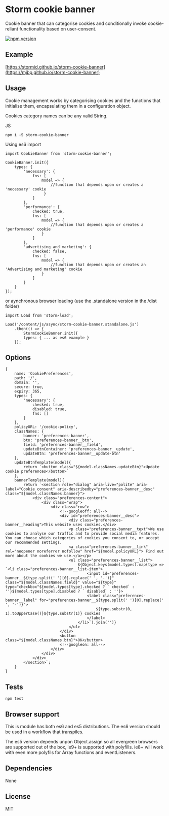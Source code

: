# Storm cookie banner

Cookie banner that can categorise cookies and conditionally invoke cookie-reliant functionality based on user-consent.

[![npm version](https://badge.fury.io/js/storm-cookie-banner.svg)](https://badge.fury.io/js/storm-cookie-banner)

## Example
[https://stormid.github.io/storm-cookie-banner](https://mjbp.github.io/storm-cookie-banner)

## Usage
Cookie management works by categorising cookies and the functions that initialise them, encapsulating them in a configuration object.

Cookies category names can be any valid String.

JS
```
npm i -S storm-cookie-banner
```
Using es6 import
```
import CookieBanner from 'storm-cookie-banner';

CookieBanner.init({
    types: {
        'necessary': {
            fns: [
                model => { 
                    //function that depends upon or creates a 'necessary' cookie
                 }
            ]
        },
        'performance': {
            checked: true,
            fns: [
                model => { 
                    //function that depends upon or creates a 'performance' cookie
                }
            ]
        },
        'advertising and marketing': {
            checked: false,
            fns: [
                model => { 
                    //function that depends upon or creates an 'Advertising and marketing' cookie
                }
            ]
        }
    }
});
```
or aynchronous browser loading (use the .standalone version in the /dist folder)
```
import Load from 'storm-load';

Load('/content/js/async/storm-cookie-banner.standalone.js')
    .then(() => {
        StormCookieBanner.init({
	    types: { ... as es6 example }
	});
```


## Options
```
{
	name: 'CookiePreferences',
	path: '/',
	domain: '',
	secure: true,
	expiry: 365,
	types: {
		'necessary': {
			checked: true,
			disabled: true,
			fns: []
		}
	},
	policyURL: '/cookie-policy',
	classNames: {
		banner: 'preferences-banner',
		btn: 'preferences-banner__btn',
		field: 'preferences-banner__field',
		updateBtnContainer: 'preferences-banner__update',
		updateBtn: 'preferences-banner__update-btn'
	},
	updateBtnTemplate(model){
		return `<button class="${model.classNames.updateBtn}">Update cookie preferences</button>`
	},
	bannerTemplate(model){
		return `<section role="dialog" aria-live="polite" aria-label="Cookie consent" aria-describedby="preferences-banner__desc" class="${model.classNames.banner}">
			<div class="preferences-content">
				<div class="wrap">
					<div class="row">
						<!--googleoff: all-->
						<div id="preferences-banner__desc">
							<div class="preferences-banner__heading">This website uses cookies.</div>
							<p class="preferences-banner__text">We use cookies to analyse our traffic and to provide social media features. You can choose which categories of cookies you consent to, or accept our recommended settings.
							<a class="preferences-banner__link" rel="noopener noreferrer nofollow" href="${model.policyURL}"> Find out more about the cookies we use.</a></p>
							<ul class="preferences-banner__list">
								${Object.keys(model.types).map(type => `<li class="preferences-banner__list-item">
									<input id="preferences-banner__${type.split(' ')[0].replace(' ', '-')}" class="${model.classNames.field}" value="${type}" type="checkbox"${model.types[type].checked ? ` checked` : ''}${model.types[type].disabled ? ` disabled` : ''}>
									<label class="preferences-banner__label" for="preferences-banner__${type.split(' ')[0].replace(' ', '-')}">
										${type.substr(0, 1).toUpperCase()}${type.substr(1)} cookies
									</label>  
								</li>`).join('')}
							</ul>
						</div>
						<button class="${model.classNames.btn}">OK</button>
						<!--googleon: all-->
					</div>
				</div>
			</div>
		</section>`;
	}
}
```

## Tests
```
npm test
```

## Browser support
This is module has both es6 and es5 distributions. The es6 version should be used in a workflow that transpiles.

The es5 version depends unpon Object.assign so all evergreen browsers are supported out of the box, ie9+ is supported with polyfills. ie8+ will work with even more polyfils for Array functions and eventListeners.

## Dependencies
None

## License
MIT
